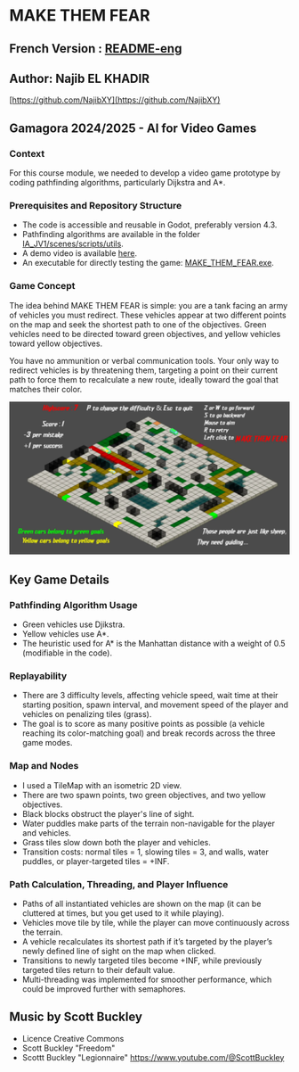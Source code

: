 # MAKE THEM FEAR

## French Version : [README-eng](https://github.com/NajibXY/gamagora_ia/blob/main/godot/projects/ia_jv_1/README.md)

## Author: Najib EL KHADIR
[https://github.com/NajibXY](https://github.com/NajibXY)

## Gamagora 2024/2025 - AI for Video Games

### Context
For this course module, we needed to develop a video game prototype by coding pathfinding algorithms, particularly Dijkstra and A*.

### Prerequisites and Repository Structure
- The code is accessible and reusable in Godot, preferably version 4.3.
- Pathfinding algorithms are available in the folder [IA_JV1/scenes/scripts/utils](https://github.com/NajibXY/gamagora_ia/tree/main/godot/projects/ia_jv_1/scenes/scripts/utils).
- A demo video is available [here](https://github.com/NajibXY/gamagora_ia/blob/main/godot/projects/ia_jv_1/MAKE_THEM_FEAR_demo.mp4).
- An executable for directly testing the game: [MAKE_THEM_FEAR.exe](https://github.com/NajibXY/gamagora_ia/blob/main/godot/projects/ia_jv_1/MAKE_THEM_FEAR.exe).

### Game Concept
The idea behind MAKE THEM FEAR is simple: you are a tank facing an army of vehicles you must redirect. These vehicles appear at two different points on the map and seek the shortest path to one of the objectives. Green vehicles need to be directed toward green objectives, and yellow vehicles toward yellow objectives.

You have no ammunition or verbal communication tools. Your only way to redirect vehicles is by threatening them, targeting a point on their current path to force them to recalculate a new route, ideally toward the goal that matches their color.
  
<img src="https://github.com/NajibXY/gamagora_ia/blob/main/godot/projects/ia_jv_1/readme_assets/capture1.png" width="800">

## Key Game Details

### Pathfinding Algorithm Usage
- Green vehicles use Djikstra.
- Yellow vehicles use A*.
- The heuristic used for A* is the Manhattan distance with a weight of 0.5 (modifiable in the code).

### Replayability
- There are 3 difficulty levels, affecting vehicle speed, wait time at their starting position, spawn interval, and movement speed of the player and vehicles on penalizing tiles (grass).
- The goal is to score as many positive points as possible (a vehicle reaching its color-matching goal) and break records across the three game modes.

### Map and Nodes
- I used a TileMap with an isometric 2D view.
- There are two spawn points, two green objectives, and two yellow objectives.
- Black blocks obstruct the player's line of sight.
- Water puddles make parts of the terrain non-navigable for the player and vehicles.
- Grass tiles slow down both the player and vehicles.
- Transition costs: normal tiles = 1, slowing tiles = 3, and walls, water puddles, or player-targeted tiles = +INF.

### Path Calculation, Threading, and Player Influence
- Paths of all instantiated vehicles are shown on the map (it can be cluttered at times, but you get used to it while playing).
- Vehicles move tile by tile, while the player can move continuously across the terrain.
- A vehicle recalculates its shortest path if it’s targeted by the player’s newly defined line of sight on the map when clicked.
- Transitions to newly targeted tiles become +INF, while previously targeted tiles return to their default value.
- Multi-threading was implemented for smoother performance, which could be improved further with semaphores.

## Music by Scott Buckley
- Licence Creative Commons
- Scott Buckley "Freedom"
- Scottt Buckley "Legionnaire"
https://www.youtube.com/@ScottBuckley
